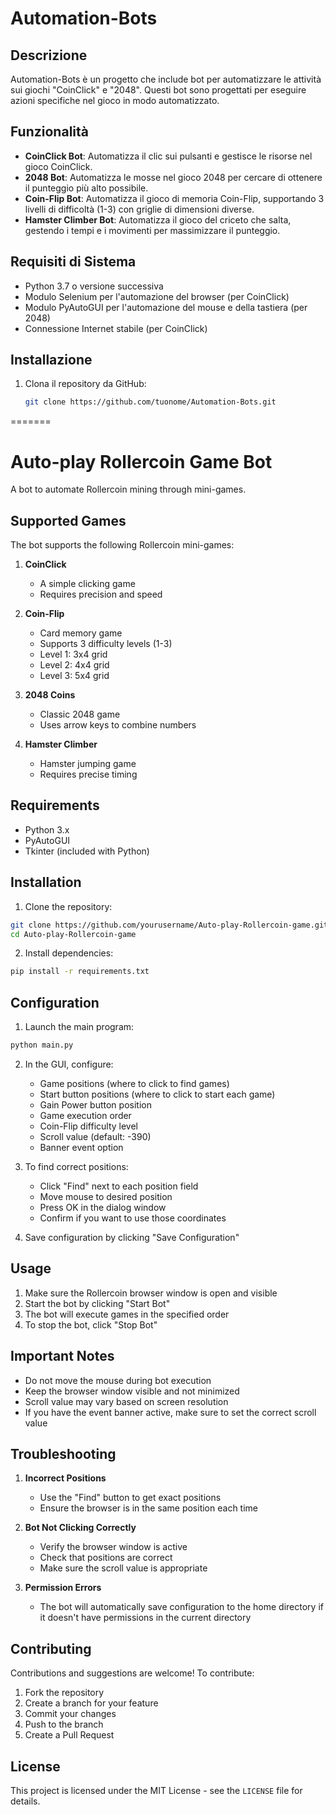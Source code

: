 # Automation-Bots

## Descrizione
Automation-Bots è un progetto che include bot per automatizzare le attività sui giochi "CoinClick" e "2048". Questi bot sono progettati per eseguire azioni specifiche nel gioco in modo automatizzato.

## Funzionalità
- **CoinClick Bot**: Automatizza il clic sui pulsanti e gestisce le risorse nel gioco CoinClick.
- **2048 Bot**: Automatizza le mosse nel gioco 2048 per cercare di ottenere il punteggio più alto possibile.
- **Coin-Flip Bot**: Automatizza il gioco di memoria Coin-Flip, supportando 3 livelli di difficoltà (1-3) con griglie di dimensioni diverse.
- **Hamster Climber Bot**: Automatizza il gioco del criceto che salta, gestendo i tempi e i movimenti per massimizzare il punteggio.

## Requisiti di Sistema
- Python 3.7 o versione successiva
- Modulo Selenium per l'automazione del browser (per CoinClick)
- Modulo PyAutoGUI per l'automazione del mouse e della tastiera (per 2048)
- Connessione Internet stabile (per CoinClick)


## Installazione
1. Clona il repository da GitHub:
   ```bash
   git clone https://github.com/tuonome/Automation-Bots.git
=======
# Auto-play Rollercoin Game Bot

A bot to automate Rollercoin mining through mini-games.

## Supported Games

The bot supports the following Rollercoin mini-games:

1. **CoinClick**
   - A simple clicking game
   - Requires precision and speed

2. **Coin-Flip**
   - Card memory game
   - Supports 3 difficulty levels (1-3)
   - Level 1: 3x4 grid
   - Level 2: 4x4 grid
   - Level 3: 5x4 grid

3. **2048 Coins**
   - Classic 2048 game
   - Uses arrow keys to combine numbers

4. **Hamster Climber**
   - Hamster jumping game
   - Requires precise timing

## Requirements

- Python 3.x
- PyAutoGUI
- Tkinter (included with Python)

## Installation

1. Clone the repository:
```bash
git clone https://github.com/yourusername/Auto-play-Rollercoin-game.git
cd Auto-play-Rollercoin-game
```

2. Install dependencies:
```bash
pip install -r requirements.txt
```

## Configuration

1. Launch the main program:
```bash
python main.py
```

2. In the GUI, configure:
   - Game positions (where to click to find games)
   - Start button positions (where to click to start each game)
   - Gain Power button position
   - Game execution order
   - Coin-Flip difficulty level
   - Scroll value (default: -390)
   - Banner event option

3. To find correct positions:
   - Click "Find" next to each position field
   - Move mouse to desired position
   - Press OK in the dialog window
   - Confirm if you want to use those coordinates

4. Save configuration by clicking "Save Configuration"

## Usage

1. Make sure the Rollercoin browser window is open and visible
2. Start the bot by clicking "Start Bot"
3. The bot will execute games in the specified order
4. To stop the bot, click "Stop Bot"

## Important Notes

- Do not move the mouse during bot execution
- Keep the browser window visible and not minimized
- Scroll value may vary based on screen resolution
- If you have the event banner active, make sure to set the correct scroll value

## Troubleshooting

1. **Incorrect Positions**
   - Use the "Find" button to get exact positions
   - Ensure the browser is in the same position each time

2. **Bot Not Clicking Correctly**
   - Verify the browser window is active
   - Check that positions are correct
   - Make sure the scroll value is appropriate

3. **Permission Errors**
   - The bot will automatically save configuration to the home directory if it doesn't have permissions in the current directory

## Contributing

Contributions and suggestions are welcome! To contribute:

1. Fork the repository
2. Create a branch for your feature
3. Commit your changes
4. Push to the branch
5. Create a Pull Request

## License

This project is licensed under the MIT License - see the `LICENSE` file for details.